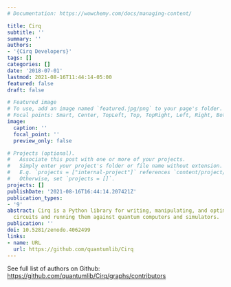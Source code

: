```yaml
---
# Documentation: https://wowchemy.com/docs/managing-content/

title: Cirq
subtitle: ''
summary: ''
authors:
- '{Cirq Developers}'
tags: []
categories: []
date: '2018-07-01'
lastmod: 2021-08-16T11:44:14-05:00
featured: false
draft: false

# Featured image
# To use, add an image named `featured.jpg/png` to your page's folder.
# Focal points: Smart, Center, TopLeft, Top, TopRight, Left, Right, BottomLeft, Bottom, BottomRight.
image:
  caption: ''
  focal_point: ''
  preview_only: false

# Projects (optional).
#   Associate this post with one or more of your projects.
#   Simply enter your project's folder or file name without extension.
#   E.g. `projects = ["internal-project"]` references `content/project/deep-learning/index.md`.
#   Otherwise, set `projects = []`.
projects: []
publishDate: '2021-08-16T16:44:14.207421Z'
publication_types:
- '9'
abstract: Cirq is a Python library for writing, manipulating, and optimizing quantum
  circuits and running them against quantum computers and simulators.
publication: ''
doi: 10.5281/zenodo.4062499
links:
- name: URL
  url: https://github.com/quantumlib/Cirq
---
```

See full list of authors on Github: https://github.com/quantumlib/Cirq/graphs/contributors
